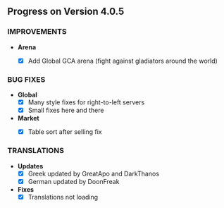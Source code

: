 ## Progress on Version 4.0.5


### IMPROVEMENTS
- **Arena**
	- [x] Add Global GCA arena (fight against gladiators around the world)


### BUG FIXES
- **Global**
	- [x] Many style fixes for right-to-left servers
	- [x] Small fixes here and there
- **Market**
	- [x] Table sort after selling fix


### TRANSLATIONS
- **Updates**
	- [x] Greek updated by GreatApo and DarkThanos
	- [x] German updated by DoonFreak
- **Fixes**
	- [x] Translations not loading
